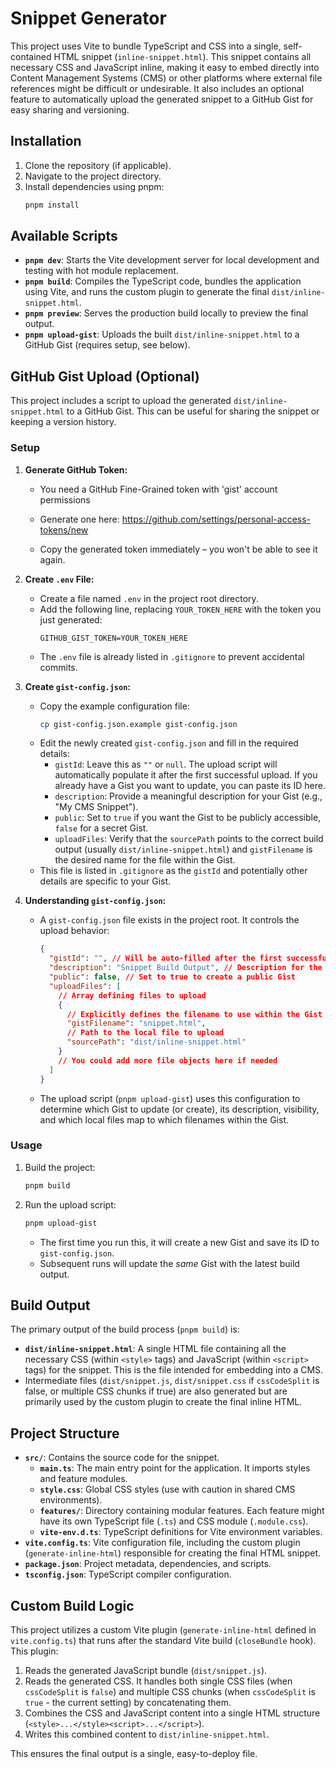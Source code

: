 # Snippet Generator

This project uses Vite to bundle TypeScript and CSS into a single, self-contained HTML snippet (`inline-snippet.html`). This snippet contains all necessary CSS and JavaScript inline, making it easy to embed directly into Content Management Systems (CMS) or other platforms where external file references might be difficult or undesirable. It also includes an optional feature to automatically upload the generated snippet to a GitHub Gist for easy sharing and versioning.

## Installation

1.  Clone the repository (if applicable).
2.  Navigate to the project directory.
3.  Install dependencies using pnpm:
    ```bash
    pnpm install
    ```

## Available Scripts

- **`pnpm dev`**: Starts the Vite development server for local development and testing with hot module replacement.
- **`pnpm build`**: Compiles the TypeScript code, bundles the application using Vite, and runs the custom plugin to generate the final `dist/inline-snippet.html`.
- **`pnpm preview`**: Serves the production build locally to preview the final output.
- **`pnpm upload-gist`**: Uploads the built `dist/inline-snippet.html` to a GitHub Gist (requires setup, see below).

## GitHub Gist Upload (Optional)

This project includes a script to upload the generated `dist/inline-snippet.html` to a GitHub Gist. This can be useful for sharing the snippet or keeping a version history.

### Setup

1.  **Generate GitHub Token:**

    - You need a GitHub Fine-Grained token with 'gist' account permissions
    - Generate one here: https://github.com/settings/personal-access-tokens/new

    - Copy the generated token immediately – you won't be able to see it again.

2.  **Create `.env` File:**

    - Create a file named `.env` in the project root directory.
    - Add the following line, replacing `YOUR_TOKEN_HERE` with the token you just generated:
      ```
      GITHUB_GIST_TOKEN=YOUR_TOKEN_HERE
      ```
    - The `.env` file is already listed in `.gitignore` to prevent accidental commits.

3.  **Create `gist-config.json`:**

    - Copy the example configuration file:
      ```bash
      cp gist-config.json.example gist-config.json
      ```
    - Edit the newly created `gist-config.json` and fill in the required details:
      - `gistId`: Leave this as `""` or `null`. The upload script will automatically populate it after the first successful upload. If you already have a Gist you want to update, you can paste its ID here.
      - `description`: Provide a meaningful description for your Gist (e.g., "My CMS Snippet").
      - `public`: Set to `true` if you want the Gist to be publicly accessible, `false` for a secret Gist.
      - `uploadFiles`: Verify that the `sourcePath` points to the correct build output (usually `dist/inline-snippet.html`) and `gistFilename` is the desired name for the file within the Gist.
    - This file is listed in `.gitignore` as the `gistId` and potentially other details are specific to your Gist.

4.  **Understanding `gist-config.json`:**
    - A `gist-config.json` file exists in the project root. It controls the upload behavior:
      ```json
      {
        "gistId": "", // Will be auto-filled after the first successful upload, or set manually
        "description": "Snippet Build Output", // Description for the Gist (optional)
        "public": false, // Set to true to create a public Gist
        "uploadFiles": [
          // Array defining files to upload
          {
            // Explicitly defines the filename to use within the Gist
            "gistFilename": "snippet.html",
            // Path to the local file to upload
            "sourcePath": "dist/inline-snippet.html"
          }
          // You could add more file objects here if needed
        ]
      }
      ```
    - The upload script (`pnpm upload-gist`) uses this configuration to determine which Gist to update (or create), its description, visibility, and which local files map to which filenames within the Gist.

### Usage

1.  Build the project:
    ```bash
    pnpm build
    ```
2.  Run the upload script:
    ```bash
    pnpm upload-gist
    ```
    - The first time you run this, it will create a new Gist and save its ID to `gist-config.json`.
    - Subsequent runs will update the _same_ Gist with the latest build output.

## Build Output

The primary output of the build process (`pnpm build`) is:

- **`dist/inline-snippet.html`**: A single HTML file containing all the necessary CSS (within `<style>` tags) and JavaScript (within `<script>` tags) for the snippet. This is the file intended for embedding into a CMS.
- Intermediate files (`dist/snippet.js`, `dist/snippet.css` if `cssCodeSplit` is false, or multiple CSS chunks if true) are also generated but are primarily used by the custom plugin to create the final inline HTML.

## Project Structure

- **`src/`**: Contains the source code for the snippet.
  - **`main.ts`**: The main entry point for the application. It imports styles and feature modules.
  - **`style.css`**: Global CSS styles (use with caution in shared CMS environments).
  - **`features/`**: Directory containing modular features. Each feature might have its own TypeScript file (`.ts`) and CSS module (`.module.css`).
  - **`vite-env.d.ts`**: TypeScript definitions for Vite environment variables.
- **`vite.config.ts`**: Vite configuration file, including the custom plugin (`generate-inline-html`) responsible for creating the final HTML snippet.
- **`package.json`**: Project metadata, dependencies, and scripts.
- **`tsconfig.json`**: TypeScript compiler configuration.

## Custom Build Logic

This project utilizes a custom Vite plugin (`generate-inline-html` defined in `vite.config.ts`) that runs after the standard Vite build (`closeBundle` hook). This plugin:

1.  Reads the generated JavaScript bundle (`dist/snippet.js`).
2.  Reads the generated CSS. It handles both single CSS files (when `cssCodeSplit` is `false`) and multiple CSS chunks (when `cssCodeSplit` is `true` - the current setting) by concatenating them.
3.  Combines the CSS and JavaScript content into a single HTML structure (`<style>...</style><script>...</script>`).
4.  Writes this combined content to `dist/inline-snippet.html`.

This ensures the final output is a single, easy-to-deploy file.
